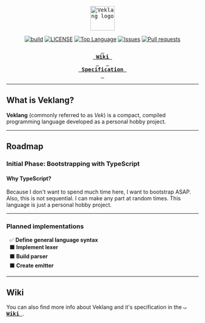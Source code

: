 <div align=center>

[<kbd> <img src="https://github.com/user-attachments/assets/39abb9b0-9469-487d-9b45-6534de50d84b" alt="Veklang logo" height=64> </kbd>](https://github.com/duccdev/veklang)

[![build](https://github.com/duccdev/veklang/actions/workflows/build.yml/badge.svg)](https://github.com/duccdev/veklang/actions/workflows/build.yml)
[![LICENSE](https://img.shields.io/github/license/duccdev/veklang)](LICENSE)
[![Top Language](https://img.shields.io/github/languages/top/duccdev/veklang)](https://github.com/duccdev/veklang)
[![Issues](https://img.shields.io/github/issues/duccdev/veklang)](https://github.com/duccdev/veklang/issues)
[![Pull requests](https://img.shields.io/github/issues-pr/duccdev/veklang)](https://github.com/duccdev/veklang/pulls)

**[<kbd> <br> Wiki <br> </kbd>](https://github.com/duccdev/veklang/wiki)** 
**[<kbd> <br> Specification <br> </kbd>](https://github.com/duccdev/veklang/wiki/Specification)**

</div>

---

## What is Veklang?

**Veklang** (commonly referred to as *Vek*) is a compact, compiled programming language developed as a personal hobby project.

---

## Roadmap

### Initial Phase: Bootstrapping with TypeScript

#### Why TypeScript?
Because I don't want to spend much time here, I want to bootstrap ASAP.
Also, this is not sequential. I can make any part at random times. This language is just a personal hobby project.

---

### Planned implementations

&nbsp; ✅ **Define general language syntax**\
&nbsp; ⬛ **Implement lexer**\
&nbsp; ⬛ **Build parser**\
&nbsp; ⬛ **Create emitter**

---

## Wiki

You can also find more info about Veklang and it's specification in the [<kbd> <img src="https://github.com/user-attachments/assets/39abb9b0-9469-487d-9b45-6534de50d84b" alt="Veklang logo" height=8> <strong>Wiki</strong> </kbd>](https://github.com/duccdev/veklang/wiki).

<!-- Hi mom! -->

